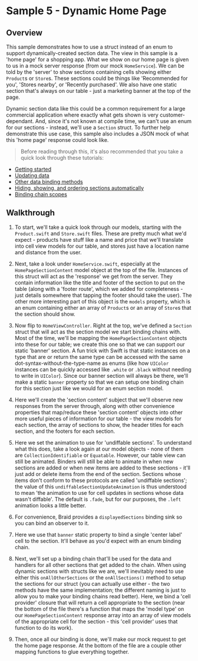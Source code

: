 #  Sample 5 - Dynamic Home Page

## Overview

This sample demonstrates how to use a struct instead of an enum to support dynamically-created section data. The view in this sample is a
'home page' for a shopping app. What we show on our home page is given to us in a mock server response (from our mock `HomeService`).
We can be told by the 'server' to show sections containing cells showing either `Product`s or `Store`s. These sections could be things like 
'Recommended for you', 'Stores nearby', or 'Recently purchased'. We also have one static section that's always on our table - just a marketing
banner at the top of the page. 

Dynamic section data like this could be a common requirement for a large commercial application where exactly what gets shown is very
customer-dependant. And, since it's not known at compile time, we can't use an enum for our sections - instead, we'll use a `Section` struct.
To further help demonstrate this use case, this sample also includes a JSON mock of what this 'home page' response could look like.

> Before reading through this, it's also recommended that you take a quick look through these tutorials:
- [Getting started](../../Documentation/1-GettingStarted.md)
- [Updating data](../../Documentation/2-UpdatingData.md)
- [Other data binding methods](../../Documentation/3-DataBindingMethods.md)
- [Hiding, showing, and ordering sections automatically](../../Documentation/5-SectionDisplayBehaviour.md)
- [Binding chain scopes](../../Documentation/6-AdvancedBindingChains.md)

## Walkthrough

1. To start, we'll take a quick look through our models, starting with the `Product.swift` and `Store.swift` files. These are pretty much 
what we'd expect - products have stuff like a name and price that we'll translate into cell view models for our table, and stores just have a
location name and distance from the user.

2. Next, take a look under `HomeService.swift`, especially at the `HomePageSectionContent` model object at the top of the file. Instances 
of this struct will act as the 'response' we get from the server. They contain information like the title and footer of the section to put on the 
table (along with a 'footer route', which we added for completeness - just details somewhere that tapping the footer should take the user). The
other more interesting part of this object is the `models` property, which is an enum containing either an array of `Product`s or an array of 
`Store`s that the section should show.

3. Now flip to `HomeViewController`. Right at the top, we've defined a `Section` struct that will act as the section model we start binding 
chains with. Most of the time, we'll be mapping the `HomePageSectionContent` objects into these for our table; we create this one so that 
we can support our static 'banner' section. A fun trick with Swift is that static instances on a type that are or return the same type can be
accessed with the same dot-syntax-without-the-type-name as enums (like how `UIColor` instances can be quickly accessed like `.white` or
`.black` without needing to write in `UIColor`). Since our banner section will always be there, we'll make a static `banner` property so that
we can setup one binding chain for this section just like we would for an enum section model.

4. Here we'll create the 'section content' subject that we'll observe new responses from the server through, along with other convenience
properties that map/reduce these 'section content' objects into other more useful pieces of information for our table - the view models for 
each section, the array of sections to show, the header titles for each section, and the footers for each section.

5. Here we set the animation to use for 'undiffable sections'. To understand what this does, take a look again at our model objects - none of 
them are `CollectionIdentifiable` or `Equatable`. However, our table view can still be animated. Binders will still be able to animate in
when new sections are added or when new items are added to these sections - it'll just add or delete items from the end of the section.
Sections whose items don't conform to these protocols are called 'undiffable sections'; the value of this 
`undiffableSectionUpdateAnimation` is thus understood to mean 'the animation to use for cell updates in sections whose data wasn't
diffable'. The default is `.fade`, but for our purposes, the `.left` animation looks a little better.

6. For convenience, Braid provides a `displayedSections` binding sink so you can bind an observer to it.

7. Here we use that `banner` static property to bind a single 'center label' cell to the section. It'll behave as you'd expect with an enum binding
chain.

8. Next, we'll set up a binding chain that'll be used for the data and handlers for all other sections that get added to the chain. When using
dynamic sections with structs like we are, we'll inevitably need to use either this `onAllOtherSections` or the `onAllSections()` method
to setup the sections for our struct (you can actually use either - the two methods have the same implementation; the different naming is just
to allow you to make your binding chains read better). Here, we bind a 'cell provider' closure that will return a cell appropriate to the section
(near the bottom of the file there's a function that maps the 'model type' on our `HomePageSectionContent` response array into an array of
view models of the appropriate cell for the section - this 'cell provider' uses that function to do its work).

9. Then, once all our binding is done, we'll make our mock request to get the home page response. At the bottom of the file are a couple other
mapping functions to glue everything together.
